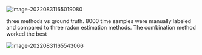 ![image-20220831165019080](/home/zhw272/.config/Typora/typora-user-images/image-20220831165019080.png)

three methods vs ground truth.  8000 time samples were manually labeled and compared to three radon estimation methods.  The combination method worked the best

![image-20220831165543066](/home/zhw272/.config/Typora/typora-user-images/image-20220831165543066.png)